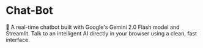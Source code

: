 # Chat-Bot
💬 A real-time chatbot built with Google's Gemini 2.0 Flash model and Streamlit. Talk to an intelligent AI directly in your browser using a clean, fast interface.
